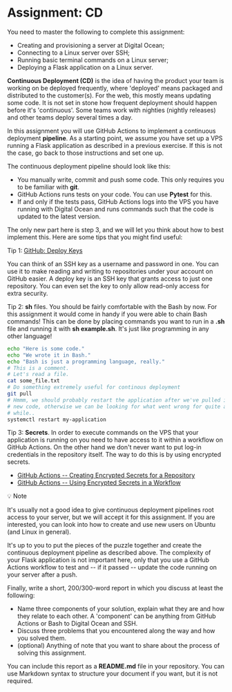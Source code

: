 # Assignment: CD

You need to master the following to complete this assignment:

- Creating and provisioning a server at Digital Ocean;
- Connecting to a Linux server over SSH;
- Running basic terminal commands on a Linux server;
- Deploying a Flask application on a Linux server.

**Continuous Deployment (CD)** is the idea of having the product your team is working on be deployed frequently, where 'deployed' means packaged and distributed to the customer(s). For the web, this mostly means updating some code. It is not set in stone how frequent deployment should happen before it's 'continuous'. Some teams work with nighties (nightly releases) and other teams deploy several times a day.

In this assignment you will use GitHub Actions to implement a continuous deployment **pipeline**. As a starting point, we assume you have set up a VPS running a Flask application as described in a previous exercise. If this is not the case, go back to those instructions and set one up.

The continuous deployment pipeline should look like this:

- You manually write, commit and push some code. This only requires you to be familiar with **git**.
- GitHub Actions runs tests on your code. You can use **Pytest** for this.
- If and only if the tests pass, GitHub Actions logs into the VPS you have running with Digital Ocean and runs commands such that the code is updated to the latest version.
  
The only new part here is step 3, and we will let you think about how to best implement this. Here are some tips that you might find useful:

Tip 1: [GitHub: Deploy Keys](https://docs.github.com/en/authentication/connecting-to-github-with-ssh/managing-deploy-keys#deploy-keys/)

You can think of an SSH key as a username and password in one. You can use it to make reading and writing to repositories under your account on GitHub easier. A deploy key is an SSH key that grants access to just one repository. You can even set the key to only allow read-only access for extra security.

Tip 2: **sh** files. You should be fairly comfortable with the Bash by now. For this assignment it would come in handy if you were able to chain Bash commands! This can be done by placing commands you want to run in a **.sh** file and running it with **sh example.sh**. It's just like programming in any other language!

```bash
echo "Here is some code."
echo "We wrote it in Bash."
echo "Bash is just a programming language, really."
# This is a comment.
# Let's read a file.
cat some_file.txt
# Do something extremely useful for continous deployment
git pull
# Hmmm, we should probably restart the application after we've pulled in
# new code, otherwise we can be looking for what went wrong for quite a
# while..
systemctl restart my-application
```

Tip 3: **Secrets**. In order to execute commands on the VPS that your application is running on you need to have access to it within a workflow on GitHub Actions. On the other hand we don't never want to put log-in credentials in the repository itself. The way to do this is by using encrypted secrets.

- [GitHub Actions -- Creating Encrypted Secrets for a Repository](https://docs.github.com/en/actions/security-guides/encrypted-secrets#creating-encrypted-secrets-for-a-repository)
- [GitHub Actions -- Using Encrypted Secrets in a Workflow](https://docs.github.com/en/actions/security-guides/encrypted-secrets#using-encrypted-secrets-in-a-workflow)

💡 Note

It's usually not a good idea to give continuous deployment pipelines root access to your server, but we will accept it for this assignment. If you are interested, you can look into how to create and use new users on Ubuntu (and Linux in general).

It's up to you to put the pieces of the puzzle together and create the continuous deployment pipeline as described above. The complexity of your Flask application is not important here, only that you use a GitHub Actions workflow to test and -- if it passed -- update the code running on your server after a push.

Finally, write a short, 200/300-word report in which you discuss at least the following:

- Name three components of your solution, explain what they are and how they relate to each other. A 'component' can be anything from GitHub Actions or Bash to Digital Ocean and SSH.
- Discuss three problems that you encountered along the way and how you solved them.
- (optional) Anything of note that you want to share about the process of solving this assignment.

You can include this report as a **README.md** file in your repository. You can use Markdown syntax to structure your document if you want, but it is not required.
